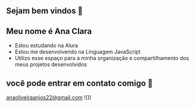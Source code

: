 ## Sejam bem vindos 💙
## Meu nome é Ana Clara 
- Estou estudando na Alura
- Estou me desenvolvendo na Linguagem JavaScript
- Utilizo esse espaço para a minha organização e compartilhamento dos meus projetos desenvolvidos
## você pode entrar em contato comigo 📧
anaoliveiraanjos22@gmail.com 
![](

